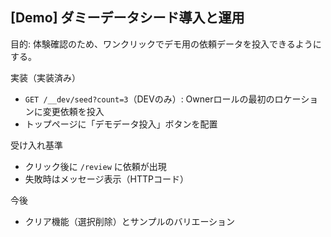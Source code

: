 ## [Demo] ダミーデータシード導入と運用

目的: 体験確認のため、ワンクリックでデモ用の依頼データを投入できるようにする。

実装（実装済み）
- `GET /__dev/seed?count=3`（DEVのみ）: Ownerロールの最初のロケーションに変更依頼を投入
- トップページに「デモデータ投入」ボタンを配置

受け入れ基準
- クリック後に `/review` に依頼が出現
- 失敗時はメッセージ表示（HTTPコード）

今後
- クリア機能（選択削除）とサンプルのバリエーション

